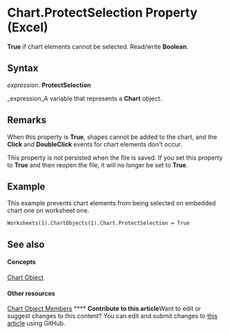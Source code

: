 
# Chart.ProtectSelection Property (Excel)

 **True** if chart elements cannot be selected. Read/write **Boolean**.


## Syntax

 _expression_. **ProtectSelection**

 _expression_A variable that represents a  **Chart** object.


## Remarks

When this property is  **True**, shapes cannot be added to the chart, and the  **Click** and **DoubleClick** events for chart elements don't occur.

This property is not persisted when the file is saved. If you set this property to  **True** and then reopen the file, it will no longer be set to **True**.


## Example

This example prevents chart elements from being selected on embedded chart one on worksheet one.


```
Worksheets(1).ChartObjects(1).Chart.ProtectSelection = True
```


## See also


#### Concepts


 [Chart Object](179c32ce-49bd-6f36-ea12-89fb5443f3ea.md)
#### Other resources


 [Chart Object Members](a3f8ac44-02d6-6f3f-b5e0-23f4bd5d6baf.md)
****   **Contribute to this article**Want to edit or suggest changes to this content? You can edit and submit changes to  [this article](https://github.com/jhershey00/VBA_Excel_Test/OpenXMLCon/articles/a1b9cf7e-8cc3-f9fe-dfcf-c66469741edb.md) using GitHub.

